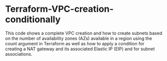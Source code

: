 # Terraform-VPC-creation-conditionally
This code shows a complete VPC creation and how to create subnets based on the number of availability zones (AZs) available in a region using the count argument in Terraform as well as how to apply a condition for creating a NAT gateway and its associated Elastic IP (EIP) and for subnet associations.
